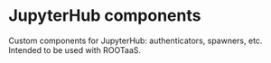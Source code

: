 # JupyterHub components
Custom components for JupyterHub: authenticators, spawners, etc. Intended to be used with ROOTaaS.
